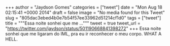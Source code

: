 
+++
author = "Jaydson Gomes"
categories = ["tweet"]
date = "Mon Aug 18 02:15:41 +0000 2014"
draft = false
image = "No media found for this Tweet"
slug = "805dac3ebed4b0e7b54f57ee33962d51214cf1d0"
tags = ["tweet"]
title = """Essa noite sonhei que me ..."""
tweet = true
tweet_url = "https://twitter.com/jaydson/status/501190668841398272"
+++
Essa noite sonhei que me ligaram do IML, pra eu ir reconhecer o meu corpo. WHAT A HELL.
